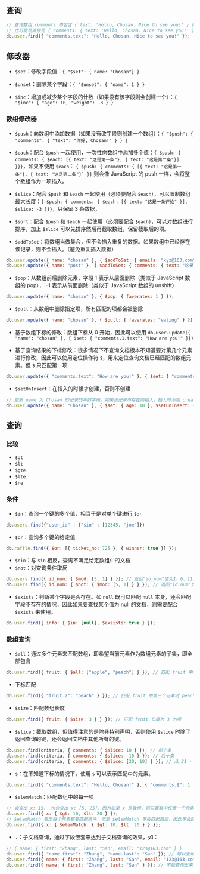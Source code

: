 ## 查询

```js
// 查询数组 comments 中包含 { text: 'Hello, Chosan. Nice to see you!' } 的文档
// 也可能是直接是 { comments: { text: 'Hello, Chosan. Nice to see you!' }} 的文档
db.user.find({ "comments.text": "Hello, Chosan. Nice to see you!" });
```

## 修改器

- `$set`：修改字段值：`{ "$set": { name: "Chosan"} }`

- `$unset`：删除某个字段：`{ "$unset": { "name": 1 } }`

- `$inc`：增加或减少某个字段的计数（如果没有该字段则会创建一个）：`{ "$inc": { "age": 10, "weight": -3 } }`

### 数组修改器

- `$push`：向数组中添加数据（如果没有改字段则创建一个数组）：`{ "$push": { "comments": { "text": "你好, Chosan!" } } }`

- `$each`：配合 `$push` 一起使用，一次性向数组中添加多个值：`{ $push: { comments: { $each: [{ text: "这是第一条"}, { text: "这是第二条"}] }}}`，如果不使用 `$each`： `{ $push: { comments: { [{ text: "这是第一条"}, { text: "这是第二条"}] }}` 则会像 JavaScript 的 push 一样，会将整个数组作为一项插入。

- `$slice`：配合 `$push` 和 `$each` 一起使用（必须要配合 `$each`），可以限制数组最大长度：`{ $push: { comments: { $each: [{ text: "这是一条评论" }], $slice: -3 }}}`，只保留 3 条数据，

- `$sort`：配合 `$push` 和 `$each` 一起使用（必须要配合 `$each`），可以对数组进行排序，加上 `$slice` 可以先排序然后再截取数组，保留截取后的项。

- `$addToSet`：将数组当做集合，但不会插入重复的数据。如果数组中已经存在该记录，则不会插入。（避免重复插入数据）

```js
db.user.update({ name: "chosan" }, { $addToSet: { emails: "xyz@163.com" } }); // 如果 emails 数组中已经存在 xyz@163.com 则不会插入
db.user.update({ name: "post" }, { $addToSet: { comments: { text: "这是一条评论" } } }); // 如果 comments 数组中已经有一模一样的 { text: '这是一条评论' } 则不会插入，字段也要一样
```

- `$pop`：从数组前后删除元素，字段 1 表示从后面删除（类似于 JavaScript 数组的 pop）， -1 表示从前面删除（类似于 JavaScript 数组的 unshift）

```js
db.user.update({ name: "chosan" }, { $pop: { faverates: 1 } });
```

- `$pull`：从数组中删除指定项，所有匹配的项都会被删除

```js
db.user.update({ name: "chosan" }, { $pull: { faverates: "eating" } });
```

- 基于数组下标的修改：数组下标从 0 开始，因此可以使用 `db.user.update({ "name": "chosan" }, { $set: { "comments.1.text": "How are you!" }})`

- 基于查询结果的下标修改：很多情况下不查询文档根本不知道要对第几个元素进行修改，因此可以使用定位操作符 `$`，用来定位查询文档已经匹配的数组元素。但 `$` 只匹配第一项

```js
db.user.update({ "comments.text": "How are you!" }, { $set: { "comments.$.text": "chosan" } }); // 修改 comments 数组中 text 为 "How are you!" 的元素的 text 值
```

- `$setOnInsert`：在插入的时候才创建，否则不创建

```js
// 更新 name 为 Chosan 的记录的年龄字段。如果该记录不存在则插入，插入时添加 createdAt 字段。如果该字段存在则不会执行插入操作，也不会更新 createdAt 字段
db.user.update({ name: "Chosan" }, { $set: { age: 18 }, $setOnInsert: { createdAt: new Date() } }, true);
```

## 查询

### 比较

- `$gt`
- `$lt`
- `$gte`
- `$lte`
- `$ne`

### 条件

- `$in`：查询一个键的多个值，相当于是对单个键进行 `$or`

```js
db.users.find({"user_id" : {"$in" : [12345, "joe"]})
```

- `$or`：查询多个键的给定值

```js
db.raffle.find({ $or: [{ ticket_no: 725 }, { winner: true }] });
```

- `$nin`：与 `$in` 相反，查询不满足给定数组中的文档
- `$not`：对查询条件取反

```js
db.users.find({ id_num: { $mod: [5, 1] } }); // 返回"id_num"值为1、6、11、16等的用户
db.users.find({ id_num: { $not: { $mod: [5, 1] } } }); // 返回"id_num"为2、3、4、5、7、8、9、10、12等的用户
```

- `$exists`：判断某个字段是否存在。如 `null` 既可以匹配 `null` 本身，还会匹配字段不存在的情况，因此如果要查找某个值为 null 的文档，则需要配合 `$exists` 来使用。

```js
db.user.find({ info: { $in: [null], $exsists: true } });
```

### 数组查询

- `$all`：通过多个元素来匹配数组，即希望当前元素作为数组元素的子集，即全部包含

```js
db.user.find({ fruit: { $all: ["apple", "peach"] } }); // 匹配 fruit 中包含 apple 和 peach 的元素
```

- 下标匹配

```js
db.user.find({ "fruit.2": "peach" } }); // 匹配 fruit 中第三个元素时 peach 的项
```

- `$size`：匹配数组长度

```js
db.user.find({ fruit: { $size: 3 } } }); // 匹配 fruit 长度为 3 的项
```

- `$slice`：截取数组，但值得注意的是除非特别声明，否则使用 `$slice` 时除了返回查询的键，还会返回文档中其他所有的键。

```js
db.user.find(criteria, { comments: { $slice: 10 } }); // 前十条
db.user.find(criteria, { comments: { $slice: -10 } }); // 后十条
db.user.find(criteria, { comments: { $slice: [20, 10] } }); // 从 21 - 30
```

- `$`：在不知道下标的情况下，使用 `$` 可以表示匹配中的元素。

```js
db.user.find({ "comments.text": "Hello, Chosan!" }, { "comments.$": 1 }); // 返回 comments 数组，只包含 text 为 "Hello, Chosan!" 的数组项而不返回其他数组元素
```

- `$elemMatch`：匹配数组中的每一项

```js
// 会查出 x: 15， 也会查出 x: [5, 25]，因为如果 x 是数组，则只要其中任意一个元素满足条件，即认为满足匹配条件
db.user.find({ x: { $gt: 10, $lt: 20 } });
// $elemMatch 表示每个元素都要匹配条件，但是 $elemMatch 不会匹配数组，因此不会匹配出 x: 15 这样的文档
db.user.find({ x: { $elemMatch: { $gt: 10, $lt: 20 } } });
```

- `.`：子文档查询，通过字段嵌套来达到子文档查询的效果，如：

```js
// { name: { first: "Zhang", last: "San", email: "123@163.com" } }
db.user.find({ "name.first": "Zhang", "name.last": "San" }); // 可以查询出来
db.user.find({ name: { first: "Zhang", last: "San", email: "123@163.com" } }); // 可以查询出来
db.user.find({ name: { first: "Zhang", last: "San" } }); // 不能查询出来！！！ 因为内嵌文档的匹配必须整个文档完全匹配，这里少了 email 字段。
```
